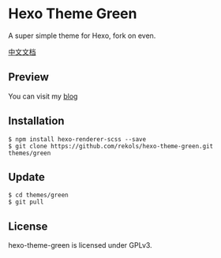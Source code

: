 # Hexo Theme Green

A super simple theme for Hexo, fork on even.

[中文文档](./README_CN.md)

## Preview

You can visit my [blog](https://blog.rekols.com/)

## Installation

```
$ npm install hexo-renderer-scss --save
$ git clone https://github.com/rekols/hexo-theme-green.git themes/green
```

## Update

```
$ cd themes/green
$ git pull
```

## License

hexo-theme-green is licensed under GPLv3.
